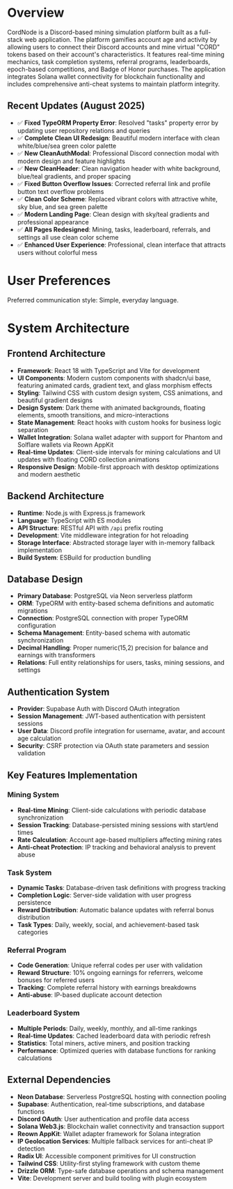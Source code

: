 # Overview

CordNode is a Discord-based mining simulation platform built as a full-stack web application. The platform gamifies account age and activity by allowing users to connect their Discord accounts and mine virtual "CORD" tokens based on their account's characteristics. It features real-time mining mechanics, task completion systems, referral programs, leaderboards, epoch-based competitions, and Badge of Honor purchases. The application integrates Solana wallet connectivity for blockchain functionality and includes comprehensive anti-cheat systems to maintain platform integrity.

## Recent Updates (August 2025)
- ✅ **Fixed TypeORM Property Error**: Resolved "tasks" property error by updating user repository relations and queries
- ✅ **Complete Clean UI Redesign**: Beautiful modern interface with clean white/blue/sea green color palette
- ✅ **New CleanAuthModal**: Professional Discord connection modal with modern design and feature highlights
- ✅ **New CleanHeader**: Clean navigation header with white background, blue/teal gradients, and proper spacing
- ✅ **Fixed Button Overflow Issues**: Corrected referral link and profile button text overflow problems
- ✅ **Clean Color Scheme**: Replaced vibrant colors with attractive white, sky blue, and sea green palette
- ✅ **Modern Landing Page**: Clean design with sky/teal gradients and professional appearance
- ✅ **All Pages Redesigned**: Mining, tasks, leaderboard, referrals, and settings all use clean color scheme
- ✅ **Enhanced User Experience**: Professional, clean interface that attracts users without colorful mess

# User Preferences

Preferred communication style: Simple, everyday language.

# System Architecture

## Frontend Architecture
- **Framework**: React 18 with TypeScript and Vite for development
- **UI Components**: Modern custom components with shadcn/ui base, featuring animated cards, gradient text, and glass morphism effects
- **Styling**: Tailwind CSS with custom design system, CSS animations, and beautiful gradient designs
- **Design System**: Dark theme with animated backgrounds, floating elements, smooth transitions, and micro-interactions
- **State Management**: React hooks with custom hooks for business logic separation
- **Wallet Integration**: Solana wallet adapter with support for Phantom and Solflare wallets via Reown AppKit
- **Real-time Updates**: Client-side intervals for mining calculations and UI updates with floating CORD collection animations
- **Responsive Design**: Mobile-first approach with desktop optimizations and modern aesthetic

## Backend Architecture
- **Runtime**: Node.js with Express.js framework
- **Language**: TypeScript with ES modules
- **API Structure**: RESTful API with `/api` prefix routing
- **Development**: Vite middleware integration for hot reloading
- **Storage Interface**: Abstracted storage layer with in-memory fallback implementation
- **Build System**: ESBuild for production bundling

## Database Design
- **Primary Database**: PostgreSQL via Neon serverless platform
- **ORM**: TypeORM with entity-based schema definitions and automatic migrations
- **Connection**: PostgreSQL connection with proper TypeORM configuration
- **Schema Management**: Entity-based schema with automatic synchronization
- **Decimal Handling**: Proper numeric(15,2) precision for balance and earnings with transformers
- **Relations**: Full entity relationships for users, tasks, mining sessions, and settings

## Authentication System
- **Provider**: Supabase Auth with Discord OAuth integration
- **Session Management**: JWT-based authentication with persistent sessions
- **User Data**: Discord profile integration for username, avatar, and account age calculation
- **Security**: CSRF protection via OAuth state parameters and session validation

## Key Features Implementation

### Mining System
- **Real-time Mining**: Client-side calculations with periodic database synchronization
- **Session Tracking**: Database-persisted mining sessions with start/end times
- **Rate Calculation**: Account age-based multipliers affecting mining rates
- **Anti-cheat Protection**: IP tracking and behavioral analysis to prevent abuse

### Task System
- **Dynamic Tasks**: Database-driven task definitions with progress tracking
- **Completion Logic**: Server-side validation with user progress persistence
- **Reward Distribution**: Automatic balance updates with referral bonus distribution
- **Task Types**: Daily, weekly, social, and achievement-based task categories

### Referral Program
- **Code Generation**: Unique referral codes per user with validation
- **Reward Structure**: 10% ongoing earnings for referrers, welcome bonuses for referred users
- **Tracking**: Complete referral history with earnings breakdowns
- **Anti-abuse**: IP-based duplicate account detection

### Leaderboard System
- **Multiple Periods**: Daily, weekly, monthly, and all-time rankings
- **Real-time Updates**: Cached leaderboard data with periodic refresh
- **Statistics**: Total miners, active miners, and position tracking
- **Performance**: Optimized queries with database functions for ranking calculations

## External Dependencies

- **Neon Database**: Serverless PostgreSQL hosting with connection pooling
- **Supabase**: Authentication, real-time subscriptions, and database functions
- **Discord OAuth**: User authentication and profile data access
- **Solana Web3.js**: Blockchain wallet connectivity and transaction support
- **Reown AppKit**: Wallet adapter framework for Solana integration
- **IP Geolocation Services**: Multiple fallback services for anti-cheat IP detection
- **Radix UI**: Accessible component primitives for UI construction
- **Tailwind CSS**: Utility-first styling framework with custom theme
- **Drizzle ORM**: Type-safe database operations and schema management
- **Vite**: Development server and build tooling with plugin ecosystem